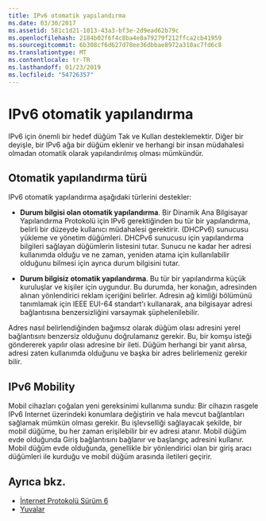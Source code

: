 ```yaml
---
title: IPv6 otomatik yapılandırma
ms.date: 03/30/2017
ms.assetid: 581c1d21-1013-43a3-bf3e-2d9ead62b79c
ms.openlocfilehash: 2184b02f6f4c8ba4e8a79279f212ffca2cb41959
ms.sourcegitcommit: 6b308cf6d627d78ee36dbbae8972a310ac7fd6c8
ms.translationtype: MT
ms.contentlocale: tr-TR
ms.lasthandoff: 01/23/2019
ms.locfileid: "54726357"
---
```

# <a name="ipv6-auto-configuration"></a>IPv6 otomatik yapılandırma
IPv6 için önemli bir hedef düğüm Tak ve Kullan desteklemektir. Diğer bir deyişle, bir IPv6 ağa bir düğüm eklenir ve herhangi bir insan müdahalesi olmadan otomatik olarak yapılandırılmış olması mümkündür.  
  
## <a name="type-of-auto-configuration"></a>Otomatik yapılandırma türü  
 IPv6 otomatik yapılandırma aşağıdaki türlerini destekler:  
  
-   **Durum bilgisi olan otomatik yapılandırma**. Bir Dinamik Ana Bilgisayar Yapılandırma Protokolü için IPv6 gerektiğinden bu tür bir yapılandırma, belirli bir düzeyde kullanıcı müdahalesi gerektirir. (DHCPv6) sunucusu yükleme ve yönetim düğümleri. DHCPv6 sunucusu için yapılandırma bilgileri sağlayan düğümlerin listesini tutar. Sunucu ne kadar her adresi kullanımda olduğu ve ne zaman, yeniden atama için kullanılabilir olduğunu bilmesi için ayrıca durum bilgisini tutar.  
  
-   **Durum bilgisiz otomatik yapılandırma**. Bu tür bir yapılandırma küçük kuruluşlar ve kişiler için uygundur. Bu durumda, her konağın, adresinden alınan yönlendirici reklam içeriğini belirler. Adresin ağ kimliği bölümünü tanımlamak için IEEE EUI-64 standart'ı kullanarak, ana bilgisayar adresi bağlantısına benzersizliğini varsaymak şüphelenilebilir.  
  
 Adres nasıl belirlendiğinden bağımsız olarak düğüm olası adresini yerel bağlantısını benzersiz olduğunu doğrulamanız gerekir. Bu, bir komşu isteği göndererek yapılır olası adresine bir ileti. Düğüm herhangi bir yanıt alırsa, adresi zaten kullanımda olduğunu ve başka bir adres belirlemeniz gerekir bilir.  
  
## <a name="ipv6-mobility"></a>IPv6 Mobility  
 Mobil cihazları çoğalan yeni gereksinimi kullanıma sundu: Bir cihazın rasgele IPv6 Internet üzerindeki konumlara değiştirin ve hala mevcut bağlantıları sağlamak mümkün olması gerekir. Bu işlevselliği sağlayacak şekilde, bir mobil düğüme, bu her zaman erişilebilir bir ev adresi atanır. Mobil düğüm evde olduğunda Giriş bağlantısını bağlanır ve başlangıç adresini kullanır. Mobil düğüm evde olduğunda, genellikle bir yönlendirici olan bir giriş aracı düğümleri ile kurduğu ve mobil düğüm arasında iletileri geçirir.  
  
## <a name="see-also"></a>Ayrıca bkz.
- [İnternet Protokolü Sürüm 6](../../../docs/framework/network-programming/internet-protocol-version-6.md)
- [Yuvalar](../../../docs/framework/network-programming/sockets.md)
